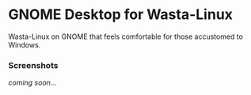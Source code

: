 # GNOME Desktop for Wasta-Linux

Wasta-Linux on GNOME that feels comfortable for those accustomed to Windows.

### Screenshots

_coming soon..._
